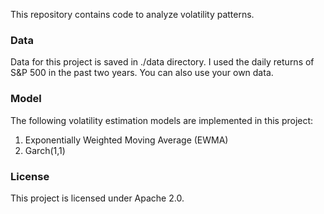 This repository contains code to analyze volatility patterns.

### Data
Data for this project is saved in ./data directory. I used the daily returns of S&P 500 in the past two years. You can also use your own data.

### Model
The following volatility estimation models are implemented in this project:
1. Exponentially Weighted Moving Average (EWMA)
2. Garch(1,1)

### License
This project is licensed under Apache 2.0.
